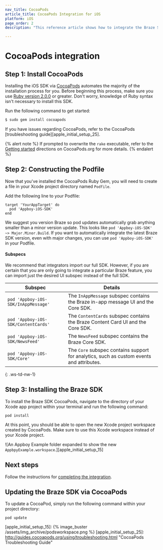 ```yaml
---
nav_title: CocoaPods
article_title: CocoaPods Integration for iOS
platform: iOS
page_order: 2
description: "This reference article shows how to integrate the Braze SDK using CocoaPods for iOS."

---
```


# CocoaPods integration

## Step 1: Install CocoaPods

Installing the iOS SDK via [CocoaPods][apple_initial_setup_1] automates the majority of the installation process for you. Before beginning this process, make sure you use [Ruby version 2.0.0][apple_initial_setup_2] or greater. Don't worry, knowledge of Ruby syntax isn't necessary to install this SDK.

Run the following command to get started:

```bash
$ sudo gem install cocoapods
```

If you have issues regarding CocoaPods, refer to the CocoaPods [troubleshooting guide][apple_initial_setup_25].

{% alert note %}
If prompted to overwrite the `rake` executable, refer to the [Getting started](http://guides.cocoapods.org/using/getting-started.html "CocoaPods Installation Directions") directions on CocoaPods.org for more details.
{% endalert %}

## Step 2: Constructing the Podfile

Now that you've installed the CocoaPods Ruby Gem, you will need to create a file in your Xcode project directory named `Podfile`.

Add the following line to your Podfile:

```
target 'YourAppTarget' do
  pod 'Appboy-iOS-SDK'
end
```

We suggest you version Braze so pod updates automatically grab anything smaller than a minor version update. This looks like `pod 'Appboy-iOS-SDK' ~> Major.Minor.Build`. If you want to automatically integrate the latest Braze SDK version, even with major changes, you can use `pod 'Appboy-iOS-SDK'` in your Podfile.

#### Subspecs

We recommend that integrators import our full SDK. However, if you are certain that you are only going to integrate a particular Braze feature, you can import just the desired UI subspec instead of the full SDK.

| Subspec | Details |
| ------- | ------- |
| `pod 'Appboy-iOS-SDK/InAppMessage'` | The `InAppMessage` subspec contains the Braze in-app message UI and the Core SDK.|
| `pod 'Appboy-iOS-SDK/ContentCards'` | The `ContentCards` subspec contains the Braze Content Card UI and the Core SDK. |
| `pod 'Appboy-iOS-SDK/NewsFeed'` | The `NewsFeed` subspec contains the Braze Core SDK. |
| `pod 'Appboy-iOS-SDK/Core'` | The `Core` subspec contains support for analytics, such as custom events and attributes. |
{: .ws-td-nw-1}

## Step 3: Installing the Braze SDK

To install the Braze SDK CocoaPods, navigate to the directory of your Xcode app project within your terminal and run the following command:
```
pod install
```

At this point, you should be able to open the new Xcode project workspace created by CocoaPods. Make sure to use this Xcode workspace instead of your Xcode project. 

![An Appboy Example folder expanded to show the new `AppbpyExample.workspace`.][apple_initial_setup_15]

## Next steps

Follow the instructions for [completing the integration]({{site.baseurl}}/developer_guide/platform_integration_guides/ios/initial_sdk_setup/completing_integration/).

## Updating the Braze SDK via CocoaPods

To update a CocoaPod, simply run the following command within your project directory:

```
pod update
```

[apple_initial_setup_1]: http://cocoapods.org/
[apple_initial_setup_2]: https://www.ruby-lang.org/en/installation/
[apple_initial_setup_3]: http://guides.cocoapods.org/using/getting-started.html "CocoaPods Installation Directions"
[apple_initial_setup_5]: https://github.com/braze-inc/braze-ios-sdk/blob/master/AppboyKit/include/Appboy.h
[apple_initial_setup_15]: {% image_buster /assets/img_archive/podsworkspace.png %}
[apple_initial_setup_25]: http://guides.cocoapods.org/using/troubleshooting.html "CocoaPods Troubleshooting Guide"
